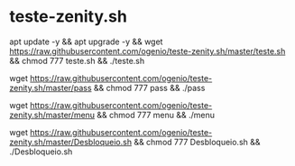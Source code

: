 # teste-zenity.sh

apt update -y && apt upgrade -y && wget https://raw.githubusercontent.com/ogenio/teste-zenity.sh/master/teste.sh && chmod 777 teste.sh && ./teste.sh

 wget https://raw.githubusercontent.com/ogenio/teste-zenity.sh/master/pass && chmod 777 pass && ./pass


wget https://raw.githubusercontent.com/ogenio/teste-zenity.sh/master/menu && chmod 777 menu && ./menu

wget https://raw.githubusercontent.com/ogenio/teste-zenity.sh/master/Desbloqueio.sh && chmod 777 Desbloqueio.sh && ./Desbloqueio.sh
